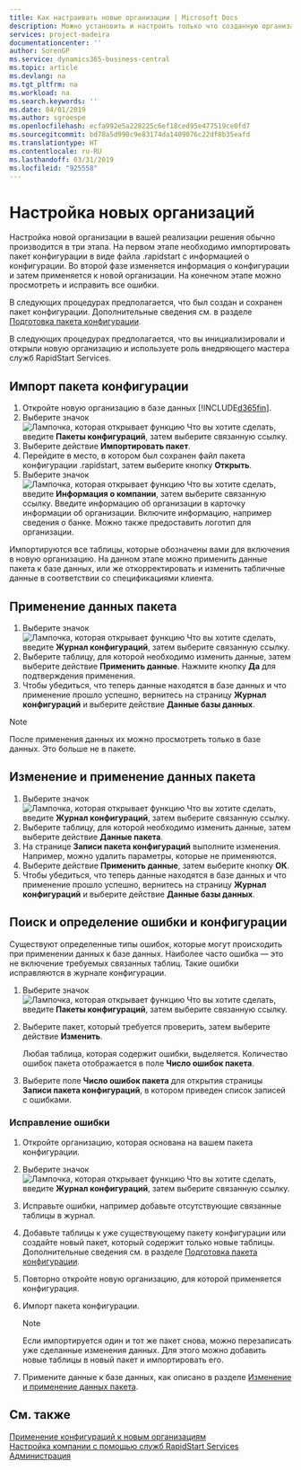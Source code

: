 ```yaml
---
title: Как настраивать новые организации | Microsoft Docs
description: Можно установить и настроить только что созданную организацию. Точная настройка реализации состоит из трех этапов.
services: project-madeira
documentationcenter: ''
author: SorenGP
ms.service: dynamics365-business-central
ms.topic: article
ms.devlang: na
ms.tgt_pltfrm: na
ms.workload: na
ms.search.keywords: ''
ms.date: 04/01/2019
ms.author: sgroespe
ms.openlocfilehash: ecfa992e5a228225c6ef18ced95e477519ce0fd7
ms.sourcegitcommit: bd78a5d990c9e83174da1409076c22df8b35eafd
ms.translationtype: HT
ms.contentlocale: ru-RU
ms.lasthandoff: 03/31/2019
ms.locfileid: "925558"
---
```

# <a name="configure-new-companies"></a>Настройка новых организаций
Настройка новой организации в вашей реализации решения обычно производится в три этапа. На первом этапе необходимо импортировать пакет конфигурации в виде файла .rapidstart с информацией о конфигурации. Во второй фазе изменяется информация о конфигурации и затем применяется к новой организации. На конечном этапе можно просмотреть и исправить все ошибки.  

В следующих процедурах предполагается, что был создан и сохранен пакет конфигурации. Дополнительные сведения см. в разделе [Подготовка пакета конфигурации](admin-how-to-prepare-a-configuration-package.md).  

В следующих процедурах предполагается, что вы инициализировали и открыли новую организацию и используете роль внедряющего мастера служб RapidStart Services.

## <a name="to-import-a-configuration-package"></a>Импорт пакета конфигурации  
1. Откройте новую организацию в базе данных [!INCLUDE[d365fin](includes/d365fin_md.md)].  
2. Выберите значок ![Лампочка, которая открывает функцию Что вы хотите сделать](media/ui-search/search_small.png "Что вы хотите сделать"), введите **Пакеты конфигураций**, затем выберите связанную ссылку.  
3. Выберите действие **Импортировать пакет**.  
4. Перейдите в место, в котором был сохранен файл пакета конфигурации .rapidstart, затем выберите кнопку **Открыть**.  
5. Выберите значок ![Лампочка, которая открывает функцию Что вы хотите сделать](media/ui-search/search_small.png "Что вы хотите сделать"), введите **Информация о компании**, затем выберите связанную ссылку. Введите информацию об организации в карточку информации об организации. Включите информацию, например сведения о банке. Можно также предоставить логотип для организации.  

Импортируются все таблицы, которые обозначены вами для включения в новую организацию. На данном этапе можно применить данные пакета к базе данных, или же откорректировать и изменить табличные данные в соответствии со спецификациями клиента.  

## <a name="to-apply-package-data"></a>Применение данных пакета  
1. Выберите значок ![Лампочка, которая открывает функцию Что вы хотите сделать](media/ui-search/search_small.png "Что вы хотите сделать"), введите **Журнал конфигураций**, затем выберите связанную ссылку.  
2. Выберите таблицу, для которой необходимо изменить данные, затем выберите действие **Применить данные**. Нажмите кнопку **Да** для подтверждения применения.
3. Чтобы убедиться, что теперь данные находятся в базе данных и что применение прошло успешно, вернитесь на страницу **Журнал конфигураций** и выберите действие **Данные базы данных**.  

> [!NOTE]  
>  После применения данных их можно просмотреть только в базе данных. Это больше не в пакете.  

## <a name="to-modify-and-apply-package-data"></a>Изменение и применение данных пакета  
1. Выберите значок ![Лампочка, которая открывает функцию Что вы хотите сделать](media/ui-search/search_small.png "Что вы хотите сделать"), введите **Журнал конфигураций**, затем выберите связанную ссылку.  
2. Выберите таблицу, для которой необходимо изменить данные, затем выберите действие **Данные пакета**.  
3. На странице **Записи пакета конфигураций** выполните изменения. Например, можно удалить параметры, которые не применяются.  
4. Выберите действие **Применить данные**, затем выберите кнопку **ОК**.  
5. Чтобы убедиться, что теперь данные находятся в базе данных и что применение прошло успешно, вернитесь на страницу **Журнал конфигураций** и выберите действие **Данные базы данных**.  

## <a name="to-locate-and-identify-a-configuration-error"></a>Поиск и определение ошибки и конфигурации  
Существуют определенные типы ошибок, которые могут происходить при применении данных к базе данных. Наиболее часто ошибка — это не включение требуемых связанных таблиц. Такие ошибки исправляются в журнале конфигурации.

1. Выберите значок ![Лампочка, которая открывает функцию Что вы хотите сделать](media/ui-search/search_small.png "Что вы хотите сделать"), введите **Пакеты конфигураций**, затем выберите связанную ссылку.  
2. Выберите пакет, который требуется проверить, затем выберите действие **Изменить**.  

    Любая таблица, которая содержит ошибки, выделяется. Количество ошибок пакета отображается в поле **Число ошибок пакета**.  

3. Выберите поле **Число ошибок пакета** для открытия страницы **Записи пакета конфигураций**, в котором приведен список записей с ошибками.  

### <a name="to-fix-an-error"></a>Исправление ошибки  
1. Откройте организацию, которая основана на вашем пакета конфигурации.  
2. Выберите значок ![Лампочка, которая открывает функцию Что вы хотите сделать](media/ui-search/search_small.png "Что вы хотите сделать"), введите **Журнал конфигураций**, затем выберите связанную ссылку.  
3. Исправьте ошибки, например добавьте отсутствующие связанные таблицы в журнал.  
4. Добавьте таблицы к уже существующему пакету конфигурации или создайте новый пакет, который содержит только новые таблицы. Дополнительные сведения см. в разделе [Подготовка пакета конфигурации](admin-how-to-prepare-a-configuration-package.md).  
5. Повторно откройте новую организацию, для которой применяется конфигурация.  
6. Импорт пакета конфигурации.  

    > [!NOTE]  
    >  Если импортируется один и тот же пакет снова, можно перезаписать уже сделанные изменения данных. Для этого можно добавить новые таблицы в новый пакет и импортировать его.  

7. Примените данные к базе данных, как описано в разделе [Изменение и применение данных пакета](admin-how-to-configure-new-companies.md#to-modify-and-apply-package-data).

## <a name="see-also"></a>См. также  
[Применение конфигураций к новым организациям](admin-apply-configuration-to-new-companies.md)  
[Настройка компании с помощью служб RapidStart Services](admin-set-up-a-company-with-rapidstart.md)  
[Администрация](admin-setup-and-administration.md)
